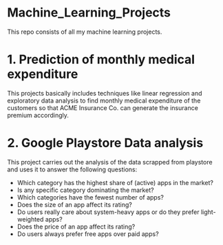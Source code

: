 # Machine_Learning_Projects

This repo consists of all my machine learning projects.

# 1. Prediction of monthly medical expenditure
This projects basically includes techniques like linear regression and exploratory data analysis to find monthly medical expenditure of the customers so that ACME Insurance Co. can generate the insurance premium accordingly.

# 2. Google Playstore Data analysis
This project carries out the analysis of the data scrapped from playstore and uses it to 
answer the following questions:
 * Which category has the highest share of (active) apps in the market?
 * Is any specific category dominating the market?
 * Which categories have the fewest number of apps?
 * Does the size of an app affect its rating?
 * Do users really care about system-heavy apps or do they prefer light-weighted apps?
 * Does the price of an app affect its rating?
 * Do users always prefer free apps over paid apps?
